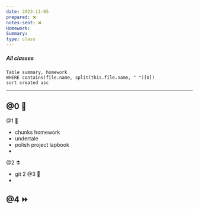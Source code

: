 ```yaml
---
date: 2023-11-05
prepared: ❌
notes-sent: ❌
Homework: 
Summary: 
type: class
---
```



##### All classes
```dataview
Table summary, homework 
WHERE contains(file.name, split(this.file.name, " ")[0])
sort created asc
```

---

@0 🚧
- 
@1 🥱
- chunks homework
- undertale
- polish project lapbook
- 
@2 ⚗
- git 2
@3 🎉
- 
@4 ⏩
- 
